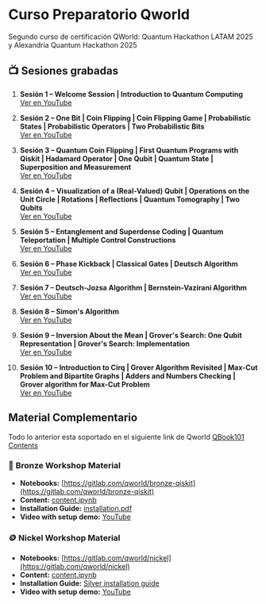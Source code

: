 # Curso Preparatorio Qworld

Segundo curso de certificación QWorld: Quantum Hackathon LATAM 2025 y Alexandria Quantum Hackathon 2025

## 📺 Sesiones grabadas

1. **Sesión 1 – Welcome Session | Introduction to Quantum Computing**  
   [Ver en YouTube](https://www.youtube.com/watch?v=IhtngdASoso)

2. **Sesión 2 – One Bit | Coin Flipping | Coin Flipping Game | Probabilistic States | Probabilistic Operators | Two Probabilistic Bits**  
   [Ver en YouTube](https://www.youtube.com/watch?v=AyaljahZWMs)

3. **Sesión 3 – Quantum Coin Flipping | First Quantum Programs with Qiskit | Hadamard Operator | One Qubit | Quantum State | Superposition and Measurement**  
   [Ver en YouTube](https://www.youtube.com/watch?v=WjPllr50ec8)

4. **Sesión 4 – Visualization of a (Real-Valued) Qubit | Operations on the Unit Circle | Rotations | Reflections | Quantum Tomography | Two Qubits**  
   [Ver en YouTube](https://www.youtube.com/watch?v=wObNaqwfX3w)

5. **Sesión 5 – Entanglement and Superdense Coding | Quantum Teleportation | Multiple Control Constructions**  
   [Ver en YouTube](https://www.youtube.com/watch?v=4XldktHr0Tc)

6. **Sesión 6 – Phase Kickback | Classical Gates | Deutsch Algorithm**  
   [Ver en YouTube](https://www.youtube.com/watch?v=6QjuTNjlu6E)

7. **Sesión 7 – Deutsch-Jozsa Algorithm | Bernstein-Vazirani Algorithm**  
   [Ver en YouTube](https://www.youtube.com/watch?v=26Wb9EHku0A)

8. **Sesión 8 – Simon's Algorithm**  
   [Ver en YouTube](https://www.youtube.com/watch?v=4Fd3HNpMD9I)

9. **Sesión 9 – Inversion About the Mean | Grover's Search: One Qubit Representation | Grover's Search: Implementation**  
   [Ver en YouTube](https://www.youtube.com/watch?v=5AA__SkobyM)

10. **Sesión 10 – Introduction to Cirq | Grover Algorithm Revisited | Max-Cut Problem and Bipartite Graphs | Adders and Numbers Checking | Grover algorithm for Max-Cut Problem**  
    [Ver en YouTube](https://www.youtube.com/watch?v=TssRpQcRgU0)

## Material Complementario
Todo lo anterior esta soportado en el siguiente link de Qworld [QBook101 Contents](https://qworld.net/qbook101/)
### 🥉 **Bronze Workshop Material**

-  **Notebooks:** [https://gitlab.com/qworld/bronze-qiskit](https://gitlab.com/qworld/bronze-qiskit)  
-  **Content:** [content.ipynb](https://gitlab.com/qworld/bronze-qiskit/-/blob/master/content.ipynb?ref_type=heads)  
-  **Installation Guide:** [installation.pdf](https://gitlab.com/qworld/bronze-qiskit/-/blob/master/installation.pdf)  
-  **Video with setup demo:** [YouTube](https://youtu.be/1TNteRBWtq0)

### 🪙 **Nickel Workshop Material**

-  **Notebooks:** [https://gitlab.com/qworld/nickel](https://gitlab.com/qworld/nickel)  
-  **Content:** [content.ipynb](https://gitlab.com/qworld/nickel/-/blob/master/content.ipynb?ref_type=heads)  
-  **Installation Guide:** [Silver installation guide](https://gitlab.com/qworld/silver/-/blob/master/installation.pdf)  
-  **Video with setup demo:** [YouTube](https://youtu.be/AeecdMkn0mI)



